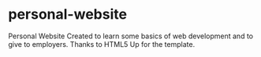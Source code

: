 # personal-website
Personal Website
Created to learn some basics of web development and to give to employers.
Thanks to HTML5 Up for the template.

